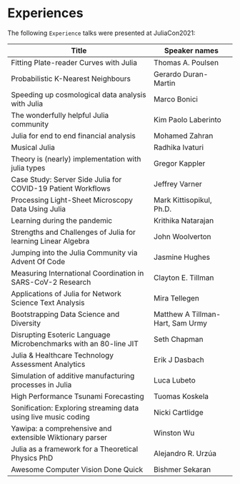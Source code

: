 # Experiences

The following `Experience` talks were presented at JuliaCon2021:

|**Title**|**Speaker names**|
|---|---|
Fitting Plate-reader Curves with Julia|Thomas A. Poulsen
Probabilistic K-Nearest Neighbours|Gerardo Duran-Martin
Speeding up cosmological data analysis with Julia|Marco Bonici
The wonderfully helpful Julia community|Kim Paolo Laberinto
Julia for end to end financial analysis|Mohamed Zahran
Musical Julia|Radhika Ivaturi
Theory is (nearly) implementation with julia types|Gregor Kappler
Case Study: Server Side Julia for COVID-19 Patient Workflows|Jeffrey Varner
Processing Light-Sheet Microscopy Data Using Julia|Mark Kittisopikul, Ph.D.
Learning during the pandemic|Krithika Natarajan
Strengths and Challenges of Julia for learning Linear Algebra|John Woolverton
Jumping into the Julia Community via Advent Of Code|Jasmine Hughes
Measuring International Coordination in SARS-CoV-2 Research|Clayton E. Tillman
Applications of Julia for Network Science Text Analysis|Mira Tellegen
Bootstrapping Data Science and Diversity|Matthew A Tillman-Hart, Sam Urmy
Disrupting Esoteric Language Microbenchmarks with an 80-line JIT|Seth Chapman
Julia & Healthcare Technology Assessment Analytics|Erik J Dasbach
Simulation of additive manufacturing processes in Julia|Luca Lubeto
High Performance Tsunami Forecasting|Tuomas Koskela
Sonification: Exploring streaming data using live music coding|Nicki Cartlidge
Yawipa: a comprehensive and extensible Wiktionary parser|Winston Wu
Julia as a framework for a Theoretical Physics PhD|Alejandro R. Urzúa
Awesome Computer Vision Done Quick|Bishmer Sekaran
